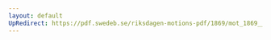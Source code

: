 ```yaml
---
layout: default
UpRedirect: https://pdf.swedeb.se/riksdagen-motions-pdf/1869/mot_1869__fk__reg.pdf
---
```

